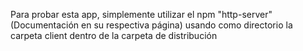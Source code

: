 Para probar esta app, simplemente utilizar el npm "http-server" (Documentación en su respectiva página) usando como directorio la carpeta client dentro de la carpeta de distribución
